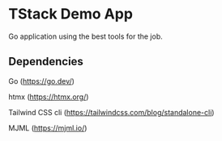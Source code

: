 # TStack Demo App

Go application using the best tools for the job.


## Dependencies

Go
(https://go.dev/)

htmx
(https://htmx.org/)

Tailwind CSS cli
(https://tailwindcss.com/blog/standalone-cli)

MJML
(https://mjml.io/)

